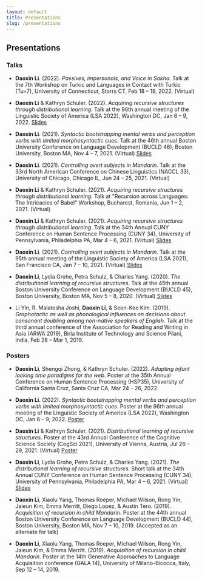```yaml
---
layout: default
title: Presentations
slug: /presentations
---
```


## Presentations

### Talks

* **Daoxin Li**. (2022). *Passives, impersonals, and Voice in Sakha.* Talk at the 7th Workshop on Turkic and Languages in Contact with Turkic (Tu+7), University of Connecticut, Storrs CT, Feb 18 – 19, 2022. (Virtual)

* **Daoxin Li** & Kathryn Schuler. (2022). *Acquiring recursive structures through distributional learning*. Talk at the 96th annual meeting of the Linguistic Society of America (LSA 2022), Washington DC, Jan 6 – 9, 2022. [Slides](assets/LSA96_talk.pdf)

* **Daoxin Li**. (2021). *Syntactic bootstrapping mental verbs and perception verbs with limited morphosyntactic cues*. Talk at the 46th annual Boston University Conference on Language Development (BUCLD 46), Boston University, Boston MA, Nov 4 – 7, 2021. (Virtual) [Slides](assets/bucld46_237.pdf)

* **Daoxin Li**. (2021). *Controlling overt subjects in Mandarin*. Talk at the 33rd North American Conference on Chinese Linguistics (NACCL 33), University of Chicago, Chicago IL, Jun 24 – 25, 2021. (Virtual)

* **Daoxin Li** & Kathryn Schuler. (2021). *Acquiring recursive structures through distributional learning*. Talk at "Recursion across Languages: The Intricacies of Babel" Workshop, Bucharest, Romania, Jun 1 – 2, 2021. (Virtual)

* **Daoxin Li** & Kathryn Schuler. (2021). *Acquiring recursive structures through distributional learning*. Talk at the 34th Annual CUNY Conference on Human Sentence Processing (CUNY 34), University of Pennsylvania, Philadelphia PA, Mar 4 – 6, 2021. (Virtual) [Slides](assets/cuny34_250.pdf)

* **Daoxin Li**. (2021). *Controlling overt subjects in Mandarin*. Talk at the 95th annual meeting of the Linguistic Society of America (LSA 2021), San Francisco CA, Jan 7 – 10, 2021. (Virtual) [Slides](assets/lsa95_control.pdf)

* **Daoxin Li**, Lydia Grohe, Petra Schulz, & Charles Yang. (2020). *The distributional learning of recursive structures*. Talk at the 45th annual Boston University Conference on Language Development (BUCLD 45), Boston University, Boston MA, Nov 5 – 8, 2020. (Virtual) [Slides](assets/bucld45_156.pdf)

* Li Yin, R. Malatesha Joshi, **Daoxin Li**, & Seon-Kee Kim. (2019). *Graphotactic as well as phonological influences on decisions about consonant doubling among non-native speakers of English*. Talk at the third annual conference of the Association for Reading and Writing in Asia (ARWA 2019), Birla Institute of Technology and Science Pilani, India, Feb 28 – Mar 1, 2019.

### Posters

* **Daoxin Li**, Shengqi Zhong, & Kathryn Schuler. (2022). *Adapting infant looking time paradigms for the web*. Poster at the 35th Annual Conference on Human Sentence Processing (HSP35), University of California Santa Cruz, Santa Cruz CA, Mar 24 – 26, 2022.

* **Daoxin Li**. (2022). *Syntactic bootstrapping mental verbs and perception verbs with limited morphosyntactic cues*. Poster at the 96th annual meeting of the Linguistic Society of America (LSA 2022), Washington DC, Jan 6 – 9, 2022. [Poster](assets/LSA96_poster.pdf)

* **Daoxin Li** & Kathryn Schuler. (2021). *Distributional learning of recursive structures*. Poster at the 43rd Annual Conference of the Cognitive Science Society (CogSci 2021), University of Vienna, Austria, Jul 26 – 29, 2021. (Virtual) [Poster](assets/cogsci21_1545.pdf)

* **Daoxin Li**, Lydia Grohe, Petra Schulz, & Charles Yang. (2021). *The distributional learning of recursive structures*. Short talk at the 34th Annual CUNY Conference on Human Sentence Processing (CUNY 34), University of Pennsylvania, Philadelphia PA, Mar 4 – 6, 2021. (Virtual) [Slides](assets/cuny34_259.pdf)

* **Daoxin Li**, Xiaolu Yang, Thomas Roeper, Michael Wilson, Rong Yin, Jaieun Kim, Emma Merritt, Diego Lopez, & Austin Tero. (2019). *Acquisition of recursion in child Mandarin*. Poster at the 44th annual Boston University Conference on Language Development (BUCLD 44), Boston University, Boston MA, Nov 7 – 10, 2019. (Accepted as an alternate for talk)

* **Daoxin Li**, Xiaolu Yang, Thomas Roeper, Michael Wilson, Rong Yin, Jaieun Kim, & Emma Merritt. (2019). *Acquisition of recursion in child Mandarin*. Poster at the 14th Generative Approaches to Language Acquisition conference (GALA 14), University of Milano-Bicocca, Italy, Sep 12 – 14, 2019.


<br />
<br />
